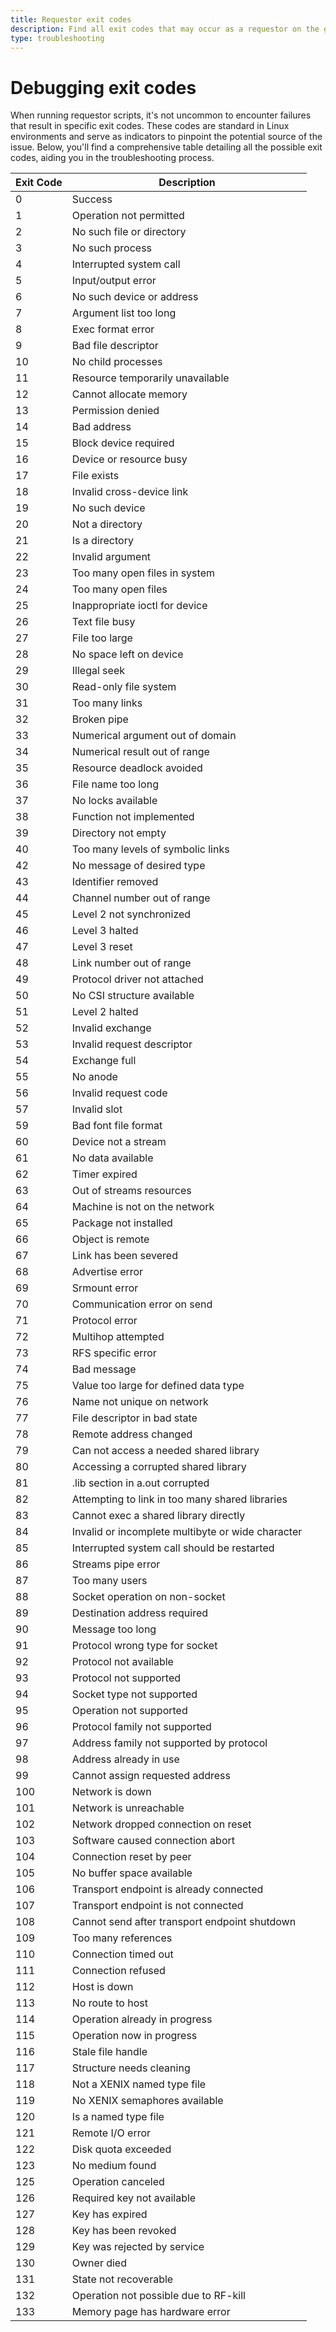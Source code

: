 ```yaml
---
title: Requestor exit codes
description: Find all exit codes that may occur as a requestor on the golem network
type: troubleshooting
---
```


# Debugging exit codes

When running requestor scripts, it's not uncommon to encounter failures that result in specific exit codes. These codes are standard in Linux environments and serve as indicators to pinpoint the potential source of the issue. Below, you'll find a comprehensive table detailing all the possible exit codes, aiding you in the troubleshooting process.

| Exit Code | Description                                       |
| --------- | ------------------------------------------------- |
| 0         | Success                                           |
| 1         | Operation not permitted                           |
| 2         | No such file or directory                         |
| 3         | No such process                                   |
| 4         | Interrupted system call                           |
| 5         | Input/output error                                |
| 6         | No such device or address                         |
| 7         | Argument list too long                            |
| 8         | Exec format error                                 |
| 9         | Bad file descriptor                               |
| 10        | No child processes                                |
| 11        | Resource temporarily unavailable                  |
| 12        | Cannot allocate memory                            |
| 13        | Permission denied                                 |
| 14        | Bad address                                       |
| 15        | Block device required                             |
| 16        | Device or resource busy                           |
| 17        | File exists                                       |
| 18        | Invalid cross-device link                         |
| 19        | No such device                                    |
| 20        | Not a directory                                   |
| 21        | Is a directory                                    |
| 22        | Invalid argument                                  |
| 23        | Too many open files in system                     |
| 24        | Too many open files                               |
| 25        | Inappropriate ioctl for device                    |
| 26        | Text file busy                                    |
| 27        | File too large                                    |
| 28        | No space left on device                           |
| 29        | Illegal seek                                      |
| 30        | Read-only file system                             |
| 31        | Too many links                                    |
| 32        | Broken pipe                                       |
| 33        | Numerical argument out of domain                  |
| 34        | Numerical result out of range                     |
| 35        | Resource deadlock avoided                         |
| 36        | File name too long                                |
| 37        | No locks available                                |
| 38        | Function not implemented                          |
| 39        | Directory not empty                               |
| 40        | Too many levels of symbolic links                 |
| 42        | No message of desired type                        |
| 43        | Identifier removed                                |
| 44        | Channel number out of range                       |
| 45        | Level 2 not synchronized                          |
| 46        | Level 3 halted                                    |
| 47        | Level 3 reset                                     |
| 48        | Link number out of range                          |
| 49        | Protocol driver not attached                      |
| 50        | No CSI structure available                        |
| 51        | Level 2 halted                                    |
| 52        | Invalid exchange                                  |
| 53        | Invalid request descriptor                        |
| 54        | Exchange full                                     |
| 55        | No anode                                          |
| 56        | Invalid request code                              |
| 57        | Invalid slot                                      |
| 59        | Bad font file format                              |
| 60        | Device not a stream                               |
| 61        | No data available                                 |
| 62        | Timer expired                                     |
| 63        | Out of streams resources                          |
| 64        | Machine is not on the network                     |
| 65        | Package not installed                             |
| 66        | Object is remote                                  |
| 67        | Link has been severed                             |
| 68        | Advertise error                                   |
| 69        | Srmount error                                     |
| 70        | Communication error on send                       |
| 71        | Protocol error                                    |
| 72        | Multihop attempted                                |
| 73        | RFS specific error                                |
| 74        | Bad message                                       |
| 75        | Value too large for defined data type             |
| 76        | Name not unique on network                        |
| 77        | File descriptor in bad state                      |
| 78        | Remote address changed                            |
| 79        | Can not access a needed shared library            |
| 80        | Accessing a corrupted shared library              |
| 81        | .lib section in a.out corrupted                   |
| 82        | Attempting to link in too many shared libraries   |
| 83        | Cannot exec a shared library directly             |
| 84        | Invalid or incomplete multibyte or wide character |
| 85        | Interrupted system call should be restarted       |
| 86        | Streams pipe error                                |
| 87        | Too many users                                    |
| 88        | Socket operation on non-socket                    |
| 89        | Destination address required                      |
| 90        | Message too long                                  |
| 91        | Protocol wrong type for socket                    |
| 92        | Protocol not available                            |
| 93        | Protocol not supported                            |
| 94        | Socket type not supported                         |
| 95        | Operation not supported                           |
| 96        | Protocol family not supported                     |
| 97        | Address family not supported by protocol          |
| 98        | Address already in use                            |
| 99        | Cannot assign requested address                   |
| 100       | Network is down                                   |
| 101       | Network is unreachable                            |
| 102       | Network dropped connection on reset               |
| 103       | Software caused connection abort                  |
| 104       | Connection reset by peer                          |
| 105       | No buffer space available                         |
| 106       | Transport endpoint is already connected           |
| 107       | Transport endpoint is not connected               |
| 108       | Cannot send after transport endpoint shutdown     |
| 109       | Too many references                               |
| 110       | Connection timed out                              |
| 111       | Connection refused                                |
| 112       | Host is down                                      |
| 113       | No route to host                                  |
| 114       | Operation already in progress                     |
| 115       | Operation now in progress                         |
| 116       | Stale file handle                                 |
| 117       | Structure needs cleaning                          |
| 118       | Not a XENIX named type file                       |
| 119       | No XENIX semaphores available                     |
| 120       | Is a named type file                              |
| 121       | Remote I/O error                                  |
| 122       | Disk quota exceeded                               |
| 123       | No medium found                                   |
| 125       | Operation canceled                                |
| 126       | Required key not available                        |
| 127       | Key has expired                                   |
| 128       | Key has been revoked                              |
| 129       | Key was rejected by service                       |
| 130       | Owner died                                        |
| 131       | State not recoverable                             |
| 132       | Operation not possible due to RF-kill             |
| 133       | Memory page has hardware error                    |

